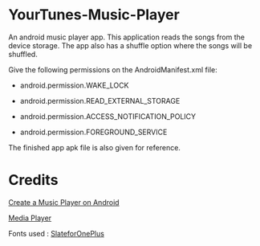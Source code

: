 # YourTunes-Music-Player
An android music player app. This application reads the songs from the device storage. The app also has a shuffle option where the songs will be shuffled. 

Give the following permissions on the AndroidManifest.xml file:

+ android.permission.WAKE_LOCK
* android.permission.READ_EXTERNAL_STORAGE
+ android.permission.ACCESS_NOTIFICATION_POLICY
* android.permission.FOREGROUND_SERVICE

The finished app apk file is also given for reference.

# Credits
[Create a Music Player on Android](https://code.tutsplus.com/tutorials/create-a-music-player-on-android-project-setup--mobile-22764)

[Media Player](https://developer.android.com/guide/topics/media/mediaplayer)

Fonts used : [SlateforOnePlus](https://drive.google.com/drive/u/0/folders/0B9UzADWnkrLHM0UtZWZTa0poTTA) 
